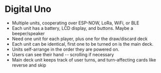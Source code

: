 # Digital Uno

* Multiple units, cooperating over ESP-NOW, LoRa, WiFi, or BLE
* Each unit has a battery, LCD display, and buttons. Maybe a beeper/speaker
* Need one unit for each player, plus one for the draw/discard deck
* Each unit can be identical, first one to be turned on is the main deck.
* Units self-arrange in the order they are powered on.
* Users can see their hand -- scrolling if necessary
* Main deck unit keeps track of user turns, and turn-affecting cards like reverse and skip
